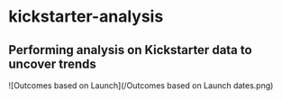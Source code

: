 # kickstarter-analysis
Performing analysis on Kickstarter data to uncover trends
---
![Outcomes based on Launch](/Outcomes based on Launch dates.png)
